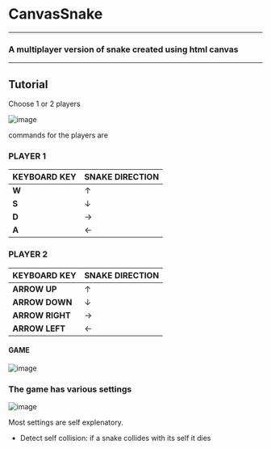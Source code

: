 # CanvasSnake
---
### A multiplayer version of snake created using html canvas

---
## Tutorial
Choose 1 or 2 players 

![image](https://github.com/matteo9966/angular-canvas-snake/assets/75813215/c9a779da-679d-479d-b483-b30e065de1da)


commands for the players are

### PLAYER 1 
|KEYBOARD KEY | SNAKE DIRECTION|
|-------------|---------------|
| **W** | ↑ |
| **S** | ↓ |
| **D**  | → |
| **A** | ← |

### PLAYER 2 

|KEYBOARD KEY | SNAKE DIRECTION|
|-------------|---------------|
| **ARROW UP** | ↑ |
| **ARROW DOWN** | ↓ |
| **ARROW RIGHT**  | → |
| **ARROW LEFT** | ← |

#### GAME
![image](https://github.com/matteo9966/angular-canvas-snake/assets/75813215/c7340b66-a3eb-40f8-913c-9e43969a7f03)

### The game has various settings

![image](https://github.com/matteo9966/angular-canvas-snake/assets/75813215/e94e1252-3285-49c2-96a2-52393dd5de8c)

Most settings are self explenatory. 

- Detect self collision: if a snake collides with its self it dies

